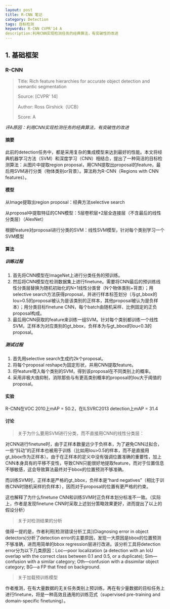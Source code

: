 ```yaml
---
layout: post
title: R-CNN 笔记
category: Detection
tags: 目标检测
keywords: R-CNN CVPR'14 A
description:利用CNN实现检测任务的经典算法，有突破性的改进
---
```


## 1. 基础框架

### R-CNN

> Title: Rich feature hierarchies for accurate object detection and semantic segmentation  
>
> Source: [CVPR' 14] 
>
> Author: Ross Girshick（UCB）
>
> Score: A

*评A原因：利用CNN实现检测任务的经典算法，有突破性的改进*

#### 摘要

此前的detection任务中，都是采用复杂的集成模型来达到最好的性能。本文将经典机器学习方法（SVM）和深度学习（CNN）相结合，提出了一种简洁的目标检测算法：从图片中提取region proposal，用CNN提取出proposal的feature，最后用SVM进行分类（物体类别or背景）。算法称为R-CNN（Regions with CNN features）。

#### 模型

从Image提取出region proposal：经典方法selective search

从proposal中提取特征的CNN模型：5层卷积层+2层全连接层（不含最后的线性分类层）（AlexNet）

根据feature对proposal进行分类的SVM：线性SVM模型，针对每个类别学习一个SVM模型

#### 算法

##### 训练过程

1. 首先将CNN模型在ImageNet上进行分类任务的预训练。
2. 然后将CNN模型在检测数据集上进行finetune。需要将CNN最后的预训练线性分类层替换为随机初始化的N+1线性分类曾（N个物体类别+背景）；用selective search方法获得proposal，并进行样本标签划分（与gt_bbox的Iou>0.5的proposal被认为是该类别的正样本，其他proposal被认为是负样本）；用分类目标finetune CNN，每个batch由随机采样、比例固定的正负proposal构成。
3. 最后用CNN获取的feature来训练一组SVM。针对每个类别都训练一个线性SVM，正样本为对应类别的gt_bbox，负样本为与gt_bbox的Iou<0.3的proposal。

##### 测试过程

1. 首先用selective search生成约2k个proposal。
2. 将每个proposal reshape为固定形状，并用CNN提取feature。
3. 将feature喂入每个类别的SVM，得到该proposal在不同类别上的概率。
4. 采用非极大值抑制，消除那些与有更高类别概率的proposal的Iou大于阈值的proposal。

#### 实验

R-CNN在VOC 2010上mAP = 50.2，在ILSVRC2013 detection上mAP = 31.4

#### 讨论

> 关于为什么要用SVM进行分类，而不直接用CNN的线性分类层：

对CNN进行finetune时，由于正样本数量远少于负样本，为了避免CNN过拟合，一些“抖动”的正样本也被用于训练（比如用Iou>0.5的样本，而不是直接用gt_bbox作为正样本）。由于在正样本的定义中没有强调位置准确的重要性，加上CNN本身具有的平移不变性，导致CNN只能很好地提取feature，而对于位置信息不够敏感，这会导致算法最终对于bbox的位置预测不够准确。

而训练SVM时，正样本是严格的gt_bbox，负样本是“hard negatives”（相比于训练CNN时随机采样的负样本），因而对于proposal的位置有更严格的约束。

这也解释了为什么finetune CNN和训练SVM时正负样本划分标准不一致。（实际上，作者是发现finetune CNN时采取上述划分策略效果更好，进而提出了以上的假设分析）

> 关于对检测结果的分析

值得一提的是，作者利用[检测错误分析工具](Diagnosing error in object detectors)分析了detection error的主要原因，发现一大原因是bbox的位置预测不够准确，进而用简单的bbox regression层进行改进。该分析工具将detection error分为以下几类原因：Loc—poor localization (a detection with an IoU overlap with the correct class between 0.1 and 0.5, or a duplicate); Sim—confusion with a similar category; Oth—confusion with a dissimilar object category; BG—a FP that fired on background.

> 关于加载预训练模型

作者推测，在有大量数据的无关任务类别上预训练，再在有少量数据的目标任务上进行finetune，将是一种高效且通用的训练范式（supervised pre-training and domain-specific finetuning）。

